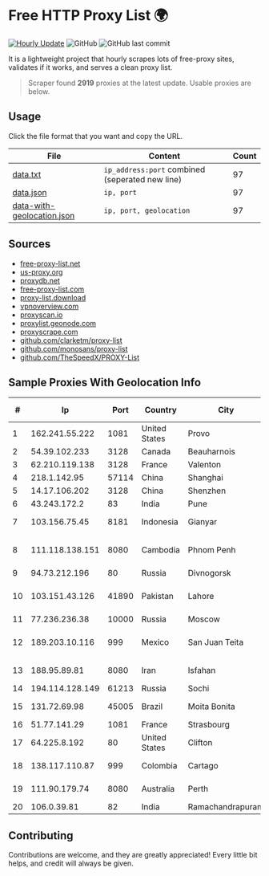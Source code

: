
# Free HTTP Proxy List 🌍

[![Hourly Update](https://github.com/mertguvencli/http-proxy-list/actions/workflows/main.yml/badge.svg?branch=main)](https://github.com/mertguvencli/http-proxy-list/actions/workflows/main.yml)
![GitHub](https://img.shields.io/github/license/mertguvencli/http-proxy-list)
![GitHub last commit](https://img.shields.io/github/last-commit/mertguvencli/http-proxy-list)

It is a lightweight project that hourly scrapes lots of free-proxy sites, validates if it works, and serves a clean proxy list.


> Scraper found **2919** proxies at the latest update. Usable proxies are below.

## Usage

Click the file format that you want and copy the URL.


|File|Content|Count|
|----|-------|-----|
|[data.txt](https://raw.githubusercontent.com/mertguvencli/http-proxy-list/main/proxy-list/data.txt)|`ip_address:port` combined (seperated new line)|97|
|[data.json](https://raw.githubusercontent.com/mertguvencli/http-proxy-list/main/proxy-list/data.json)|`ip, port`|97|
|[data-with-geolocation.json](https://raw.githubusercontent.com/mertguvencli/http-proxy-list/main/proxy-list/data-with-geolocation.json)|`ip, port, geolocation`|97|

## Sources

* [free-proxy-list.net](https://free-proxy-list.net)
* [us-proxy.org](https://www.us-proxy.org)
* [proxydb.net](http://proxydb.net)
* [free-proxy-list.com](https://free-proxy-list.com/?page=&port=&type%5B%5D=http&type%5B%5D=https&up_time=0&search=Search)
* [proxy-list.download](https://www.proxy-list.download/HTTP)
* [vpnoverview.com](https://vpnoverview.com/privacy/anonymous-browsing/free-proxy-servers)
* [proxyscan.io](https://www.proxyscan.io)
* [proxylist.geonode.com](https://proxylist.geonode.com/api/proxy-list?limit=300&page=1&sort_by=lastChecked&sort_type=desc&protocols=http,https)
* [proxyscrape.com](https://api.proxyscrape.com/v2/?request=displayproxies&protocol=http&timeout=10000&country=all&ssl=all&anonymity=all)
* [github.com/clarketm/proxy-list](https://raw.githubusercontent.com/clarketm/proxy-list/master/proxy-list-raw.txt)
* [github.com/monosans/proxy-list](https://raw.githubusercontent.com/monosans/proxy-list/main/proxies/http.txt)
* [github.com/TheSpeedX/PROXY-List](https://raw.githubusercontent.com/TheSpeedX/PROXY-List/master/http.txt)


## Sample Proxies With Geolocation Info

|#|Ip|Port|Country|City|Internet Service Provider|
|-|--|----|-------|----|-------------------------|
|1|162.241.55.222|1081|United States|Provo|Unified Layer|
|2|54.39.102.233|3128|Canada|Beauharnois|OVH SAS|
|3|62.210.119.138|3128|France|Valenton|Online S.A.S.|
|4|218.1.142.95|57114|China|Shanghai|China Telecom|
|5|14.17.106.202|3128|China|Shenzhen|Chinanet|
|6|43.243.172.2|83|India|Pune|Shah Solutions|
|7|103.156.75.45|8181|Indonesia|Gianyar|PT Trika Global Media|
|8|111.118.138.151|8080|Cambodia|Phnom Penh|VIETTEL (CAMBODIA) PTE., LTD|
|9|94.73.212.196|80|Russia|Divnogorsk|ORIONNET|
|10|103.151.43.126|41890|Pakistan|Lahore|MIAN SIDDIQUE NETWORKS (PRIVATE) LIMITED|
|11|77.236.236.38|10000|Russia|Moscow|Enforta-MSK|
|12|189.203.10.116|999|Mexico|San Juan Teita|Total Play Telecomunicaciones SA De CV|
|13|188.95.89.81|8080|Iran|Isfahan|Padideh Sazan Poshtvar Co. Ltd|
|14|194.114.128.149|61213|Russia|Sochi|OOO "Matritsa"|
|15|131.72.69.98|45005|Brazil|Moita Bonita|TOP NET SERVI?OS LTDA|
|16|51.77.141.29|1081|France|Strasbourg|OVH SAS|
|17|64.225.8.192|80|United States|Clifton|DigitalOcean, LLC|
|18|138.117.110.87|999|Colombia|Cartago|Media Commerce Partners S.A|
|19|111.90.179.74|8080|Australia|Perth|Angkor Data Communication|
|20|106.0.39.81|82|India|Ramachandrapuram|Sree SAI Services|



## Contributing

Contributions are welcome, and they are greatly appreciated! Every
little bit helps, and credit will always be given.


